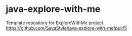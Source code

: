 # java-explore-with-me
Template repository for ExploreWithMe project.
https://github.com/SavaStyle/java-explore-with-me/pull/5
